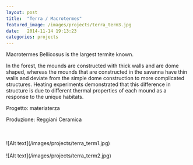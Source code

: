 ```yaml
---
layout: post
title:  "Terra / Macrotermes"
featured_image: /images/projects/terra_term3.jpg
date:   2014-11-14 19:13:23
categories: projects
---
```


Macrotermes Bellicosus is the largest termite known.

In the forest, the mounds are constructed with thick walls and are dome shaped, whereas the mounds that are constructed in the savanna have thin walls and deviate from the simple dome construction to more complicated structures. Heating experiments demonstrated that this difference in structure is due to different thermal properties of each mound as a response to the unique habitats.

Progetto: materiaterza  

Produzione: Reggiani Ceramica  

<br>
<br>
![Alt text](/images/projects/terra_term1.jpg)
<br>
<br>
![Alt text](/images/projects/terra_term2.jpg)
